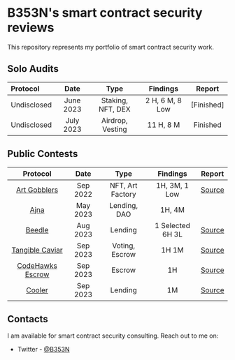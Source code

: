 # B353N's smart contract security reviews

This repository represents my portfolio of smart contract security work.

## Solo Audits


| Protocol           | Date       | Type                | Findings             | Report      |
| :----------------- | :---------:| :-----------------: | :------------------: | :---------: |
| Undisclosed        |  June 2023 |  Staking, NFT, DEX  |  2 H, 6 M, 8 Low     | [Finished]  |
| Undisclosed        |  July 2023  |  Airdrop, Vesting   |  11 H, 8 M           | Finished   |


## Public Contests

| Protocol                                       | Date       | Type                | Findings             | Report                                                  |
| :--------------------------------------------: | :---------:| :-----------------: | :------------------: | :------------------------------------------------------:|
| [Art Gobblers](https://artgobblers.com/)              |  Sep 2022  |  NFT, Art Factory       | 1H, 3M, 1 Low               | [Source](https://code4rena.com/reports/2022-09-artgobblers#04--missing-checks-for-address0x0-when-assigning-values-to-address-state-variables)| 
| [Ajna](https://www.ajna.finance/)              |  May 2023  |  Lending, DAO       |  1H, 4M                | |                                         
| [Beedle](https://github.com/Cyfrin/2023-07-beedle) | Aug 2023 | Lending | 1 Selected 6H 3L | [Source](https://www.codehawks.com/report/clkbo1fa20009jr08nyyf9wbx)|
| [Tangible Caviar](https://github.com/code-423n4/2023-08-tangible) | Sep 2023 | Voting, Escrow | 1H 1M | [Source](https://code4rena.com/contests/2023-08-tangible-caviar#top)|
| [CodeHawks Escrow](https://github.com/code-423n4/2023-08-tangible) | Sep 2023 | Escrow | 1H | [Source](https://www.codehawks.com/contests/cljyfxlc40003jq082s0wemya)|
| [Cooler](https://audits.sherlock.xyz/contests/107) | Sep 2023 | Lending | 1M | [Source](https://github.com/sherlock-audit/2023-08-cooler-judging)|
## Contacts

I am available for smart contract security consulting. Reach out to me on:

- Twitter - [@B353N](https://twitter.com/B353N)
